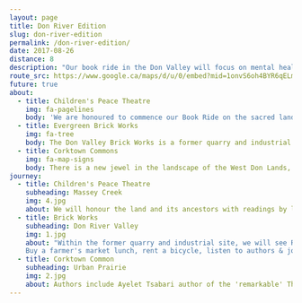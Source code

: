 ```yaml
---
layout: page
title: Don River Edition
slug: don-river-edition
permalink: /don-river-edition/
date: 2017-08-26
distance: 8
description: "Our book ride in the Don Valley will focus on mental health, nature and exercise through the lens of literature. Cycling, like reading, exercises the mind and can elevate one’s mood and decrease stress and depression."
route_src: https://www.google.ca/maps/d/u/0/embed?mid=1onvS6oh4BYR6qELmWKliWZ3ooDg
future: true
about:
  - title: Children's Peace Theatre
    img: fa-pagelines
    body: 'We are honoured to commence our Book Ride on the sacred land of the original people.  Tkaronto, "where the trees stand in water", is a part of the traditional territory of many nations: the Anishinaabe, the Haudenosaunee, the Wendat, and the Mississaugas of the New Credit. This land is subject to the Dish with One Spoon wampum belt covenant, an agreement between the Haudenosaunee Confederacy and a confederacy of Anishinabek and allied nations to peaceably share and care for the resources around the Great Lakes.'
  - title: Evergreen Brick Works
    img: fa-tree
    body: The Don Valley Brick Works is a former quarry and industrial site located in the Don River valley in Toronto, Canada. The Don Valley Brick Works operated for nearly 100 years and provided bricks used to construct many well-known Toronto landmarks, such as Casa Loma, Osgoode Hall, Massey Hall, and the Ontario Legislature. Since the closure of the original factory, the quarry has been converted into a city park which includes a series of naturalized ponds, while the buildings have been restored and opened as an environmentally focused community and cultural centre by Evergreen, a national charity dedicated to restoring nature in urban environments.
  - title: Corktown Commons
    img: fa-map-signs
    body: There is a new jewel in the landscape of the West Don Lands, Corktown Common, a 7.3 hectare park located at the foot of Lower River Street and Bayview Avenue. Situated on former industrial lands, the park has transformed an underutilized brownfield into a spectacular park and community meeting place featuring a lush landscape. With a marsh, sprawling lawns, urban prairies, playground areas, a splash pad and a variety of inviting features like a fireplace, permanent barbeque, large communal picnic tables and washrooms, this spectacular new greenspace is at the heart of an emerging new community.
journey:
  - title: Children's Peace Theatre
    subheading: Massey Creek
    img: 4.jpg
    about: We will honour the land and its ancestors with readings by local author Catherine Hernandez who has written her debut novel, Scarborough, in a multi-voiced story about a Toronto neighbourhood that refuses to fall apart in the face of poverty and crime along with Ghana storyteller, Adwoa Badoe, author of more than a dozen children's books. Together they will share their stories for families of all ages in the natural amphitheatre next to a meadow on the grounds of the Massey Goulding Estate.    
  - title: Brick Works
    subheading: Don River Valley
    img: 1.jpg
    about: "Within the former quarry and industrial site, we will see Robert Burley's extraordinary photographs of the enduring wilderness of Toronto's ravines and hear about the history of the area through the lens of literature with Alissa York. Our special guest is Nadha Hassen, a specialist on the impact of nature on mental health and author of Dancing in the Rain.
    Buy a farmer's market lunch, rent a bicycle, listen to authors & join us for a ride south along the Don River for the best afternoon in the city!"
  - title: Corktown Common
    subheading: Urban Prairie
    img: 2.jpg
    about: Authors include Ayelet Tsabari author of the 'remarkable' The Best Place on Earth which has also been described as "powerful & brilliant". Jake Tobin Garrett, Park People Manager Policy & Research & contributor to Any Other Way will discuss the desire line. Additionally Jane Farrow will share her thoughts and writing about Any Other Way How Toronto Got Queer. This eclectic illustrated history extends from early colonial sex scandals and Oscar Wilde's trip to Toronto to the proliferation of queer shared houses, the demimonde world of Yonge Sgreet strip and the emergence of Queer West.  Intrigued? You should be ... Come for the words!
---
```

